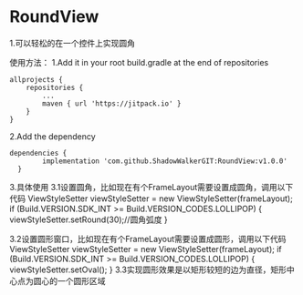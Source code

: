 # RoundView
1.可以轻松的在一个控件上实现圆角

使用方法：
  1.Add it in your root build.gradle at the end of repositories
  
    allprojects {
		repositories {
			...
			maven { url 'https://jitpack.io' }
		}
	}


  2.Add the dependency

    dependencies {
	        implementation 'com.github.ShadowWalkerGIT:RoundView:v1.0.0'
	  }


 3.具体使用
  3.1设置圆角，比如现在有个FrameLayout需要设置成圆角，调用以下代码
     ViewStyleSetter viewStyleSetter = new ViewStyleSetter(frameLayout);
        if (Build.VERSION.SDK_INT >= Build.VERSION_CODES.LOLLIPOP) {
            viewStyleSetter.setRound(30);//圆角弧度
        }

  3.2设置圆形窗口，比如现在有个FrameLayout需要设置成圆形，调用以下代码
    ViewStyleSetter viewStyleSetter = new ViewStyleSetter(frameLayout);
        if (Build.VERSION.SDK_INT >= Build.VERSION_CODES.LOLLIPOP) {
            viewStyleSetter.setOval();
        }
  3.3实现圆形效果是以矩形较短的边为直径，矩形中心点为圆心的一个圆形区域
